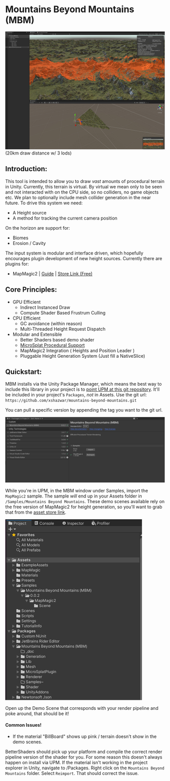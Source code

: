 # Mountains Beyond Mountains (MBM)
![](./_doc~/v1/header.jpg)
(20km draw distance w/ 3 lods)

## Introduction:

This tool is intended to allow you to draw *vast* amounts of procedural terrain in Unity. Currently, this terrain is virtual. By virtual we mean only to be seen and not interacted with on the CPU side, so no colliders, no game objects etc. We plan to optionally include mesh collider generation in the near future. To drive this system we need:

 - A Height source
 - A method for tracking the current camera position

On the horizon are support for:
 - Biomes
 - Erosion / Cavity

The input system is modular and interface driven, which hopefully encourages plugin development of new height sources. Currently there are plugins for:
 - MapMagic2 | [Guide](./Generation/MapMagic2/README.md) | [Store Link (Free)](https://assetstore.unity.com/packages/tools/terrain/mapmagic-2-165180)

## Core Principles:
 - GPU Efficient
    - Indirect Instanced Draw
    - Compute Shader Based Frustrum Culling
 - CPU Efficient
    - GC avoidance (within reason) 
    - Multi-Threaded Height Request Dispatch
 - Modular and Extensible
    - Better Shaders based demo shader
    - [MicroSplat Procedural Support](./MicroSplatPlugin/README.md)
    - MapMagic2 Integration ( Heights and Position Leader ) 
    - Pluggable Height Generation System (Just fill a NativeSlice<float>)

## Quickstart:

MBM installs via the Unity Package Manager, which means the best way to include this library in your project is to [point UPM at this git repository](https://docs.unity3d.com/Manual/upm-ui-giturl.html). It'll be included in your project's `Packages`, *not* in Assets. Use the git url: `https://github.com/xshazwar/mountains-beyond-mountains.git`

You can pull a specific version by appending the tag you want to the git url.

![](./_doc~/v1/upm.jpg)

While you're in UPM, in the MBM window under Samples, import the `MapMagic2` sample. The sample *will* end up in your Assets folder in `/Samples/Mountains Beyond Mountains`. These demo scenes available rely on the free version of MapMagic2 for height generation, so you'll want to grab that from the [asset store link](https://assetstore.unity.com/packages/tools/terrain/mapmagic-2-165180).

![](./_doc~/v1/samples.jpg)

Open up the Demo Scene that corresponds with your render pipeline and poke around, that should be it!

#### Common Issues!

- If the material "BillBoard" shows up pink / terrain doesn't show in the demo scenes.

BetterShaders should pick up your platform and compile the correct render pipeline version of the shader for you. For some reason this doesn't always happen on install via UPM. If the material isn't working in the project explorer in Unity, navigate to /Packages. Right click on the `Mountains Beyond Mountains` folder. Select `Reimport`. That should correct the issue.

